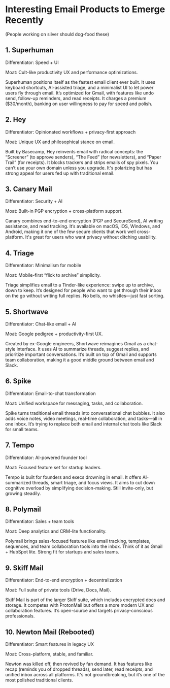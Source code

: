 # Interesting Email Products to Emerge Recently

(People working on silver should dog-food these)

## 1. Superhuman

Differentiator: Speed + UI

Moat: Cult-like productivity UX and performance optimizations.

Superhuman positions itself as the fastest email client ever built. It uses keyboard shortcuts, AI-assisted triage, and a minimalist UI to let power users fly through email. It’s optimized for Gmail, with features like undo send, follow-up reminders, and read receipts. It charges a premium (\$30/month), banking on user willingness to pay for speed and polish.

## 2. Hey

Differentiator: Opinionated workflows + privacy-first approach

Moat: Unique UX and philosophical stance on email.

Built by Basecamp, Hey reinvents email with radical concepts: the “Screener” (to approve senders), “The Feed” (for newsletters), and “Paper Trail” (for receipts). It blocks trackers and strips emails of spy pixels. You can’t use your own domain unless you upgrade. It's polarizing but has strong appeal for users fed up with traditional email.

## 3. Canary Mail

Differentiator: Security + AI

Moat: Built-in PGP encryption + cross-platform support.

Canary combines end-to-end encryption (PGP and SecureSend), AI writing assistance, and read tracking. It’s available on macOS, iOS, Windows, and Android, making it one of the few secure clients that work well cross-platform. It's great for users who want privacy without ditching usability.

## 4. Triage

Differentiator: Minimalism for mobile

Moat: Mobile-first “flick to archive” simplicity.

Triage simplifies email to a Tinder-like experience: swipe up to archive, down to keep. It’s designed for people who want to get through their inbox on the go without writing full replies. No bells, no whistles—just fast sorting.

## 5. Shortwave

Differentiator: Chat-like email + AI

Moat: Google pedigree + productivity-first UX.

Created by ex-Google engineers, Shortwave reimagines Gmail as a chat-style interface. It uses AI to summarize threads, suggest replies, and prioritize important conversations. It’s built on top of Gmail and supports team collaboration, making it a good middle ground between email and Slack.

## 6. Spike

Differentiator: Email-to-chat transformation

Moat: Unified workspace for messaging, tasks, and collaboration.

Spike turns traditional email threads into conversational chat bubbles. It also adds voice notes, video meetings, real-time collaboration, and tasks—all in one inbox. It’s trying to replace both email and internal chat tools like Slack for small teams.

## 7. Tempo

Differentiator: AI-powered founder tool

Moat: Focused feature set for startup leaders.

Tempo is built for founders and execs drowning in email. It offers AI-summarized threads, smart triage, and focus views. It aims to cut down cognitive overload by simplifying decision-making. Still invite-only, but growing steadily.

## 8. Polymail

Differentiator: Sales + team tools

Moat: Deep analytics and CRM-lite functionality.

Polymail brings sales-focused features like email tracking, templates, sequences, and team collaboration tools into the inbox. Think of it as Gmail + HubSpot lite. Strong fit for startups and sales teams.

## 9. Skiff Mail

Differentiator: End-to-end encryption + decentralization

Moat: Full suite of private tools (Drive, Docs, Mail).

Skiff Mail is part of the larger Skiff suite, which includes encrypted docs and storage. It competes with ProtonMail but offers a more modern UX and collaboration features. It’s open-source and targets privacy-conscious professionals.

## 10. Newton Mail (Rebooted)

Differentiator: Smart features in legacy UX

Moat: Cross-platform, stable, and familiar.

Newton was killed off, then revived by fan demand. It has features like recap (reminds you of dropped threads), send later, read receipts, and unified inbox across all platforms. It's not groundbreaking, but it’s one of the most polished traditional clients.